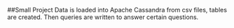 ##Small Project 
Data is loaded into Apache Cassandra from csv files, tables are created. Then queries are written to answer certain questions.  
